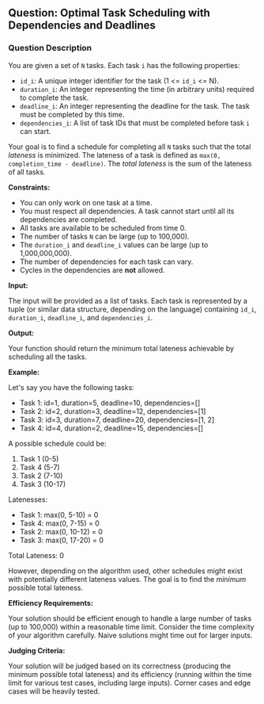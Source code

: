 ## Question: Optimal Task Scheduling with Dependencies and Deadlines

### Question Description

You are given a set of `N` tasks. Each task `i` has the following properties:

*   `id_i`: A unique integer identifier for the task (1 <= `id_i` <= N).
*   `duration_i`: An integer representing the time (in arbitrary units) required to complete the task.
*   `deadline_i`: An integer representing the deadline for the task. The task must be completed by this time.
*   `dependencies_i`: A list of task IDs that must be completed before task `i` can start.

Your goal is to find a schedule for completing all `N` tasks such that the total *lateness* is minimized. The lateness of a task is defined as `max(0, completion_time - deadline)`. The *total lateness* is the sum of the lateness of all tasks.

**Constraints:**

*   You can only work on one task at a time.
*   You must respect all dependencies. A task cannot start until all its dependencies are completed.
*   All tasks are available to be scheduled from time 0.
*   The number of tasks `N` can be large (up to 100,000).
*   The `duration_i` and `deadline_i` values can be large (up to 1,000,000,000).
*   The number of dependencies for each task can vary.
*   Cycles in the dependencies are **not** allowed.

**Input:**

The input will be provided as a list of tasks. Each task is represented by a tuple (or similar data structure, depending on the language) containing `id_i`, `duration_i`, `deadline_i`, and `dependencies_i`.

**Output:**

Your function should return the minimum total lateness achievable by scheduling all the tasks.

**Example:**

Let's say you have the following tasks:

*   Task 1: id=1, duration=5, deadline=10, dependencies=[]
*   Task 2: id=2, duration=3, deadline=12, dependencies=[1]
*   Task 3: id=3, duration=7, deadline=20, dependencies=[1, 2]
*   Task 4: id=4, duration=2, deadline=15, dependencies=[]

A possible schedule could be:

1.  Task 1 (0-5)
2.  Task 4 (5-7)
3.  Task 2 (7-10)
4.  Task 3 (10-17)

Latenesses:

*   Task 1: max(0, 5-10) = 0
*   Task 4: max(0, 7-15) = 0
*   Task 2: max(0, 10-12) = 0
*   Task 3: max(0, 17-20) = 0

Total Lateness: 0

However, depending on the algorithm used, other schedules might exist with potentially different lateness values. The goal is to find the *minimum* possible total lateness.

**Efficiency Requirements:**

Your solution should be efficient enough to handle a large number of tasks (up to 100,000) within a reasonable time limit.  Consider the time complexity of your algorithm carefully. Naive solutions might time out for larger inputs.

**Judging Criteria:**

Your solution will be judged based on its correctness (producing the minimum possible total lateness) and its efficiency (running within the time limit for various test cases, including large inputs). Corner cases and edge cases will be heavily tested.
